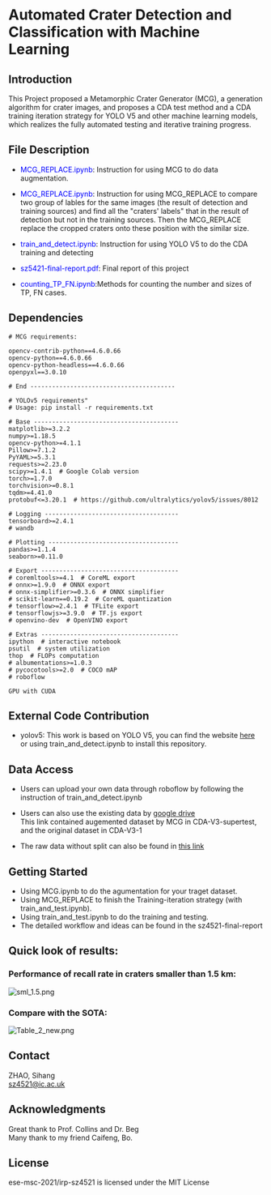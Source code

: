 # Automated Crater Detection and Classification with Machine Learning


## Introduction
This Project proposed a Metamorphic Crater Generator (MCG), a generation algorithm for crater images, and
proposes a CDA test method and a CDA training iteration strategy for YOLO V5 and other machine learning models, which realizes the fully automated
testing and iterative training progress.

## File Description

- <font color = 'blue'>MCG_REPLACE.ipynb</font>: Instruction for using MCG to do data augmentation.

- <font color = 'blue'>MCG_REPLACE.ipynb</font>: Instruction for using MCG_REPLACE to compare two group of lables for the same images (the result of detection and training sources) and find all the "craters' labels" that in the result of detection but not in the training sources. Then the MCG_REPLACE replace the cropped craters onto these position with the similar size.


- <font color = 'blue'>train_and_detect.ipynb</font>: Instruction for using YOLO V5 to do the CDA training and detecting

- <font color = 'blue'>sz5421-final-report.pdf</font>: Final report of this project

- <font color = 'blue'>counting_TP_FN.ipynb</font>:Methods for counting the number and sizes of TP, FN cases.



## Dependencies
```
# MCG requirements:

opencv-contrib-python==4.6.0.66
opencv-python==4.6.0.66
opencv-python-headless==4.6.0.66
openpyxl==3.0.10

# End ----------------------------------------

# YOLOv5 requirements"
# Usage: pip install -r requirements.txt

# Base ----------------------------------------
matplotlib>=3.2.2
numpy>=1.18.5
opencv-python>=4.1.1
Pillow>=7.1.2
PyYAML>=5.3.1
requests>=2.23.0
scipy>=1.4.1  # Google Colab version
torch>=1.7.0
torchvision>=0.8.1
tqdm>=4.41.0
protobuf<=3.20.1  # https://github.com/ultralytics/yolov5/issues/8012

# Logging -------------------------------------
tensorboard>=2.4.1
# wandb

# Plotting ------------------------------------
pandas>=1.1.4
seaborn>=0.11.0

# Export --------------------------------------
# coremltools>=4.1  # CoreML export
# onnx>=1.9.0  # ONNX export
# onnx-simplifier>=0.3.6  # ONNX simplifier
# scikit-learn==0.19.2  # CoreML quantization
# tensorflow>=2.4.1  # TFLite export
# tensorflowjs>=3.9.0  # TF.js export
# openvino-dev  # OpenVINO export

# Extras --------------------------------------
ipython  # interactive notebook
psutil  # system utilization
thop  # FLOPs computation
# albumentations>=1.0.3
# pycocotools>=2.0  # COCO mAP
# roboflow

GPU with CUDA
```

## External Code Contribution
- yolov5: This work is based on YOLO V5, you can find the website [here](https://github.com/ultralytics/yolov5) or using train_and_detect.ipynb to install this repository.

## Data Access
- Users can upload your own data through roboflow by following the instruction of train_and_detect.ipynb

- Users can also use the existing data by [google drive](https://drive.google.com/drive/folders/1qSEGnHXzX8UeNEHlAlUqsqr18hsBhHxO?usp=sharing)<br>
This link contained augemented dataset by MCG in CDA-V3-supertest, and the original dataset in CDA-V3-1

- The raw data without split can also be found in [this link](https://drive.google.com/file/d/1GpgEewb-6TB5WsKiS_GZU2-0VMFv9dMZ/view?usp=sharing)

## Getting Started
- Using MCG.ipynb to do the agumentation for your traget dataset.
- Using MCG_REPLACE to finish the Training-iteration strategy (with train_and_test.ipynb).
- Using train_and_test.ipynb to do the training and testing.
- The detailed workflow and ideas can be found in the sz4521-final-report 

## Quick look of results:
### Performance of recall rate in craters smaller than 1.5 km:
![sml_1.5.png](https://github.com/Akutagawa1998/Crater-Detection/Blob/main/sml_1.5.png)
### Compare with the SOTA:
![Table_2_new.png](https://github.com/Akutagawa1998/Crater-Detection/Blob/main/Table_2_new.png)



## Contact
ZHAO, Sihang\
sz4521@ic.ac.uk 

## Acknowledgments
Great thank to Prof. Collins and Dr. Beg <br>
Many thank to my friend Caifeng, Bo.

## License
ese-msc-2021/irp-sz4521 is licensed under the MIT License
